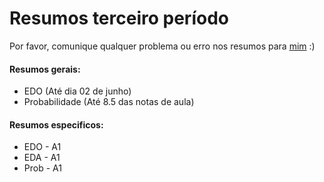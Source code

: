# Resumos terceiro período
  Por favor, comunique qualquer problema ou erro nos resumos para [mim](https://github.com/wellington36) :)

#### Resumos gerais:

- EDO 			    (Até dia 02 de junho)
- Probabilidade (Até 8.5 das notas de aula)

#### Resumos especificos:

- EDO - A1
- EDA - A1
- Prob - A1

